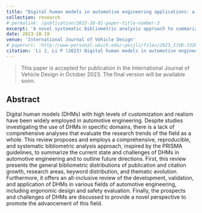 ```yaml
---
title: "Digital human models in automotive engineering applications: a bibliometric analysis of research progress and prospects"
collection: research
# permalink: /publication/2015-10-01-paper-title-number-3
excerpt: 'A novel systematic bibliometric analysis approach to summarize the current state and challenges of digital human modeling in automotive engineering and to outline future direction.'
date: 2023-10-19
venue: 'International Journal of Vehicle Design'
# paperurl: 'http://www-personal.umich.edu/~peijli/files/2023_IJVD-132836_TAFPV.pdf'
citation: 'Li J, Li P (2023) Digital human models in automotive engineering applications: a bibliometric analysis of research progress and prospects. (In press) International Journal of Vehicle Design. https://doi.org/10.1504/ijvd.2023.10060019.'
---
```


> This paper is accepted for publication in the International Journal of Vehicle Design in October 2023. The final version will be available soon.

## Abstract

Digital human models (DHMs) with high levels of customization
and realism have been widely employed in automotive engineering. Despite
studies investigating the use of DHMs in specific domains, there is a lack of
comprehensive analyses that evaluate the research trends of the field as a
whole. This review proposes and employs a comprehensive, reproducible, and
systematic bibliometric analysis approach, inspired by the PRISMA guidelines,
to summarize the current state and challenges of DHMs in automotive
engineering and to outline future directions. First, this review presents the
general bibliometric distributions of publication and citation growth, research
areas, keyword distribution, and thematic evolution. Furthermore, it offers an
all-inclusive review of the development, validation, and application of DHMs
in various fields of automotive engineering, including ergonomic design and
safety evaluation. Finally, the prospects and challenges of DHMs are discussed
to provide a novel perspective to promote the advancement of this field.

<!-- ### [Download paper here](http://www-personal.umich.edu/~peijli/files/2023_IJVD-132836_TAFPV.pdf) -->

<!-- ## Recommended citation

Li J, Li P (2023) Digital human models in automotive engineering applications: a bibliometric analysis of research progress and prospects. Accepted by the International Journal of Vehicle Design. -->
